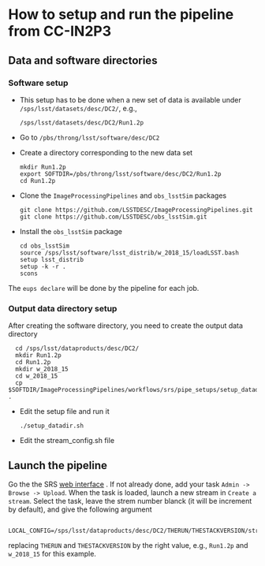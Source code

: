 # How to setup and run the pipeline from CC-IN2P3

## Data and software directories

### Software setup

- This setup has to be done when a new set of data is available under `/sps/lsst/datasets/desc/DC2/`, e.g.,

      /sps/lsst/datasets/desc/DC2/Run1.2p
  
- Go to `/pbs/throng/lsst/software/desc/DC2`
- Create a directory corresponding to the new data set

      mkdir Run1.2p
      export SOFTDIR=/pbs/throng/lsst/software/desc/DC2/Run1.2p
      cd Run1.2p
  
- Clone the `ImageProcessingPipelines` and `obs_lsstSim` packages

      git clone https://github.com/LSSTDESC/ImageProcessingPipelines.git
      git clone https://github.com/LSSTDESC/obs_lsstSim.git

- Install the `obs_lsstSim` package

      cd obs_lsstSim
      source /sps/lsst/software/lsst_distrib/w_2018_15/loadLSST.bash
      setup lsst_distrib
      setup -k -r .
      scons

The `eups declare` will be done by the pipeline for each job.

### Output data directory setup

After creating the software directory, you need to create the output data directory

      cd /sps/lsst/dataproducts/desc/DC2/
      mkdir Run1.2p
      cd Run1.2p
      mkdir w_2018_15
      cd w_2018_15
      cp $SOFTDIR/ImageProcessingPipelines/workflows/srs/pipe_setups/setup_datadir.sh .

- Edit the setup file and run it
      
      ./setup_datadir.sh

- Edit the stream_config.sh file

## Launch the pipeline

Go the the SRS [web interface](http://srs.slac.stanford.edu/Pipeline-II/exp/LSST-DESC/index.jsp) . If not already done, add your task `Admin -> Browse -> Upload`. When the task is loaded, launch a new stream in `Create a stream`. Select the task, leave the strem number blanck (it will be increment by default), and give the following argument

        LOCAL_CONFIG=/sps/lsst/dataproducts/desc/DC2/THERUN/THESTACKVERSION/stream_config.sh

replacing `THERUN` and `THESTACKVERSION` by the right value, e.g., `Run1.2p` and `w_2018_15` for this example. 

